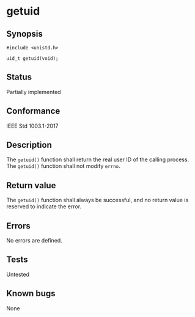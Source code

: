 # getuid

## Synopsis

`#include <unistd.h>`

`uid_t getuid(void);`

## Status

Partially implemented

## Conformance

IEEE Std 1003.1-2017

## Description

The `getuid()` function shall return the real user ID of the calling process. The `getuid()` function shall not modify
`errno`.

## Return value

The `getuid()` function shall always be successful, and no return value is reserved to indicate the error.

## Errors

No errors are defined.

## Tests

Untested

## Known bugs

None
